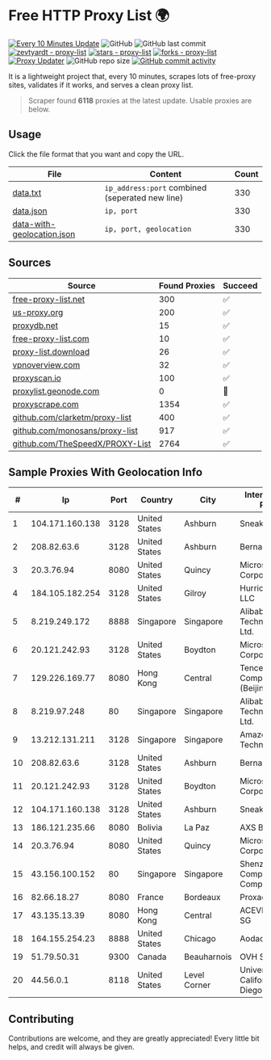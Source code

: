 
# Free HTTP Proxy List 🌍

[![Every 10 Minutes Update](https://github.com/mertguvencli/http-proxy-list/actions/workflows/main.yml/badge.svg?branch=main)](https://github.com/mertguvencli/http-proxy-list/actions/workflows/main.yml)
![GitHub](https://img.shields.io/github/license/mertguvencli/http-proxy-list)
![GitHub last commit](https://img.shields.io/github/last-commit/mertguvencli/http-proxy-list)
[![zevtyardt - proxy-list](https://img.shields.io/static/v1?label=zevtyardt&message=proxy-list&color=blue&logo=github)](https://github.com/zevtyardt/proxy-list "Go to GitHub repo")
[![stars - proxy-list](https://img.shields.io/github/stars/zevtyardt/proxy-list?style=social)](https://github.com/zevtyardt/proxy-list)
[![forks - proxy-list](https://img.shields.io/github/forks/zevtyardt/proxy-list?style=social)](https://github.com/zevtyardt/proxy-list)
[![Proxy Updater](https://github.com/zevtyardt/proxy-list/workflows/Proxy%20Updater/badge.svg)](https://github.com/zevtyardt/proxy-list/actions?query=workflow:"Proxy+Updater")
![GitHub repo size](https://img.shields.io/github/repo-size/zevtyardt/proxy-list)
[![GitHub commit activity](https://img.shields.io/github/commit-activity/m/zevtyardt/proxy-list?logo=commits)](https://github.com/zevtyardt/proxy-list/commits/main)

It is a lightweight project that, every 10 minutes, scrapes lots of free-proxy sites, validates if it works, and serves a clean proxy list.

> Scraper found **6118** proxies at the latest update. Usable proxies are below.

## Usage

Click the file format that you want and copy the URL.

|File|Content|Count|
|----|-------|-----|
|[data.txt](https://raw.githubusercontent.com/mertguvencli/http-proxy-list/main/proxy-list/data.txt)|`ip_address:port` combined (seperated new line)|330|
|[data.json](https://raw.githubusercontent.com/mertguvencli/http-proxy-list/main/proxy-list/data.json)|`ip, port`|330|
|[data-with-geolocation.json](https://raw.githubusercontent.com/mertguvencli/http-proxy-list/main/proxy-list/data-with-geolocation.json)|`ip, port, geolocation`|330|

## Sources

|Source|Found Proxies|Succeed|
|------|-------------|-------|
|[free-proxy-list.net](https://free-proxy-list.net)|300|✅|
|[us-proxy.org](https://www.us-proxy.org)|200|✅|
|[proxydb.net](http://proxydb.net)|15|✅|
|[free-proxy-list.com](https://free-proxy-list.com/?page=&port=&type%5B%5D=http&type%5B%5D=https&up_time=0&search=Search)|10|✅|
|[proxy-list.download](https://www.proxy-list.download/HTTP)|26|✅|
|[vpnoverview.com](https://vpnoverview.com/privacy/anonymous-browsing/free-proxy-servers)|32|✅|
|[proxyscan.io](https://www.proxyscan.io)|100|✅|
|[proxylist.geonode.com](https://proxylist.geonode.com/api/proxy-list?limit=300&page=1&sort_by=lastChecked&sort_type=desc&protocols=http,https)|0|🚫|
|[proxyscrape.com](https://api.proxyscrape.com/v2/?request=displayproxies&protocol=http&timeout=10000&country=all&ssl=all&anonymity=all)|1354|✅|
|[github.com/clarketm/proxy-list](https://raw.githubusercontent.com/clarketm/proxy-list/master/proxy-list-raw.txt)|400|✅|
|[github.com/monosans/proxy-list](https://raw.githubusercontent.com/monosans/proxy-list/main/proxies/http.txt)|917|✅|
|[github.com/TheSpeedX/PROXY-List](https://raw.githubusercontent.com/TheSpeedX/PROXY-List/master/http.txt)|2764|✅|


## Sample Proxies With Geolocation Info

|#|Ip|Port|Country|City|Internet Service Provider|
|-|--|----|-------|----|-------------------------|
|1|104.171.160.138|3128|United States|Ashburn|Sneaker Server|
|2|208.82.63.6|3128|United States|Ashburn|Bernardi Sounds|
|3|20.3.76.94|8080|United States|Quincy|Microsoft Corporation|
|4|184.105.182.254|3128|United States|Gilroy|Hurricane Electric LLC|
|5|8.219.249.172|8888|Singapore|Singapore|Alibaba (US) Technology Co., Ltd.|
|6|20.121.242.93|3128|United States|Boydton|Microsoft Corporation|
|7|129.226.169.77|8080|Hong Kong|Central|Tencent Cloud Computing (Beijing) Co|
|8|8.219.97.248|80|Singapore|Singapore|Alibaba (US) Technology Co., Ltd.|
|9|13.212.131.211|3128|Singapore|Singapore|Amazon Technologies Inc.|
|10|208.82.63.6|3128|United States|Ashburn|Bernardi Sounds|
|11|20.121.242.93|3128|United States|Boydton|Microsoft Corporation|
|12|104.171.160.138|3128|United States|Ashburn|Sneaker Server|
|13|186.121.235.66|8080|Bolivia|La Paz|AXS Bolivia S. A.|
|14|20.3.76.94|8080|United States|Quincy|Microsoft Corporation|
|15|43.156.100.152|80|Singapore|Singapore|Shenzhen Tencent Computer Systems Company Limited|
|16|82.66.18.27|8080|France|Bordeaux|Proxad / Free SAS|
|17|43.135.13.39|8080|Hong Kong|Central|ACEVILLEPTELTD-SG|
|18|164.155.254.23|8888|United States|Chicago|Aodao Inc|
|19|51.79.50.31|9300|Canada|Beauharnois|OVH SAS|
|20|44.56.0.1|8118|United States|Level Corner|University of California, San Diego|



## Contributing

Contributions are welcome, and they are greatly appreciated! Every
little bit helps, and credit will always be given.

